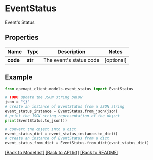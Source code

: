 # EventStatus

Event's Status

## Properties

Name | Type | Description | Notes
------------ | ------------- | ------------- | -------------
**code** | **str** | The event&#39;s status code | [optional] 

## Example

```python
from openapi_client.models.event_status import EventStatus

# TODO update the JSON string below
json = "{}"
# create an instance of EventStatus from a JSON string
event_status_instance = EventStatus.from_json(json)
# print the JSON string representation of the object
print(EventStatus.to_json())

# convert the object into a dict
event_status_dict = event_status_instance.to_dict()
# create an instance of EventStatus from a dict
event_status_from_dict = EventStatus.from_dict(event_status_dict)
```
[[Back to Model list]](../README.md#documentation-for-models) [[Back to API list]](../README.md#documentation-for-api-endpoints) [[Back to README]](../README.md)


